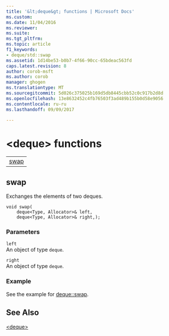 ```yaml
---
title: '&lt;deque&gt; functions | Microsoft Docs'
ms.custom: 
ms.date: 11/04/2016
ms.reviewer: 
ms.suite: 
ms.tgt_pltfrm: 
ms.topic: article
f1_keywords:
- deque/std::swap
ms.assetid: 1d14be53-b0b7-4f66-90cc-65bdeac563fd
caps.latest.revision: 8
author: corob-msft
ms.author: corob
manager: ghogen
ms.translationtype: MT
ms.sourcegitcommit: 5d026c375025b169d5db8445cbb52c0c917b2d8d
ms.openlocfilehash: 13e8632452c4fb76503f3ad489b155b0d58e9056
ms.contentlocale: ru-ru
ms.lasthandoff: 09/09/2017

---
```

# <a name="ltdequegt-functions"></a>&lt;deque&gt; functions
||  
|-|  
|[swap](#swap)|  
  
##  <a name="swap"></a>  swap  
 Exchanges the elements of two deques.  
  
```
void swap(
    deque<Type, Allocator>& left,
    deque<Type, Allocator>& right,);
```  
  
### <a name="parameters"></a>Parameters  
 `left`  
 An object of type `deque`.  
  
 `right`  
 An object of type `deque`.  
  
### <a name="example"></a>Example  
 See the example for [deque::swap](../standard-library/deque-class.md#swap).  
  
## <a name="see-also"></a>See Also  
 [\<deque>](../standard-library/deque.md)




